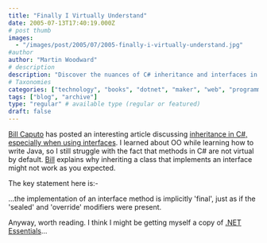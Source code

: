 ```yaml
---
title: "Finally I Virtually Understand"
date: 2005-07-13T17:40:19.000Z
# post thumb
images:
  - "/images/post/2005/07/2005-finally-i-virtually-understand.jpg"
#author
author: "Martin Woodward"
# description
description: "Discover the nuances of C# inheritance and interfaces in Bill Caputo’s insightful article on why interface methods are implicitly 'final'."
# Taxonomies
categories: ["technology", "books", "dotnet", "maker", "web", "programming"]
tags: ["blog", "archive"]
type: "regular" # available type (regular or featured)
draft: false
---
```

[Bill Caputo](http://www.williamcaputo.com/) has posted an interesting article discussing [inheritance in C#, especially when using interfaces](http://www.williamcaputo.com/archives/000138.html).  I learned about OO while learning how to write Java, so I still struggle with the fact that methods in C# are not virtual by default.  [Bill](http://www.williamcaputo.com/) explains why inheriting a class that implements an interface might not work as you expected.

The key statement here is:-

...the implementation of an interface method is implicitly 'final', just as if the 'sealed' and 'override' modifiers were present.

Anyway, worth reading.  I think I might be getting myself a copy of [.NET Essentials](http://www.amazon.co.uk/exec/obidos/ASIN/0201734117/woodwardwebcom)...
